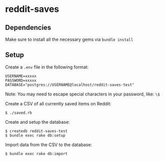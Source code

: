 # reddit-saves

## Dependencies

Make sure to install all the necessary gems via `bundle install`

## Setup

Create a `.env` file in the following format:

```
USERNAME=xxxxx
PASSWORD=xxxxx
DATABASE="postgres://USERNAME@localhost/reddit-saves-test"
```

Note: You may need to escape special characters in your password, like: `\$`

Create a CSV of all currently saved items on Reddit:

```
$ ./saved.rb
```

Create and setup the database:

```
$ createdb reddit-saves-test
$ bundle exec rake db:setup
```

Import data from the CSV to the database:

```
$ bundle exec rake db:import
```

